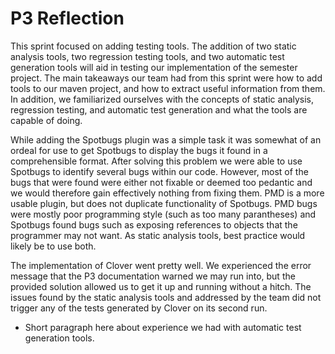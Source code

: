 # P3 Reflection

This sprint focused on adding testing tools. The addition of two static analysis tools, two regression testing tools, and two automatic test generation tools will aid in testing our implementation of the semester project. The main takeaways our team had from this sprint were how to add tools to our maven project, and how to extract useful information from them. In addition, we familiarized ourselves with the concepts of static analysis, regression testing, and automatic test generation and what the tools are capable of doing.

While adding the Spotbugs plugin was a simple task it was somewhat of an ordeal for use to get Spotbugs to display the bugs it found in a comprehensible format. After solving this problem we were able to use Spotbugs to identify several bugs within our code. However, most of the bugs that were found were either not fixable or deemed too pedantic and we would therefore gain effectively nothing from fixing them. PMD is a more usable plugin, but does not duplicate functionality of Spotbugs. PMD bugs were mostly poor programming style (such as too many parantheses) and Spotbugs found bugs such as exposing references to objects that the programmer may not want. As static analysis tools, best practice would likely be to use both.

The implementation of Clover went pretty well. We experienced the error message that the P3 documentation warned we may run into, but the provided solution allowed us to get it up and running without a hitch. The issues found by the static analysis tools and addressed by the team did not trigger any of the tests generated by Clover on its second run.
- Short paragraph here about experience we had with automatic test generation tools.
